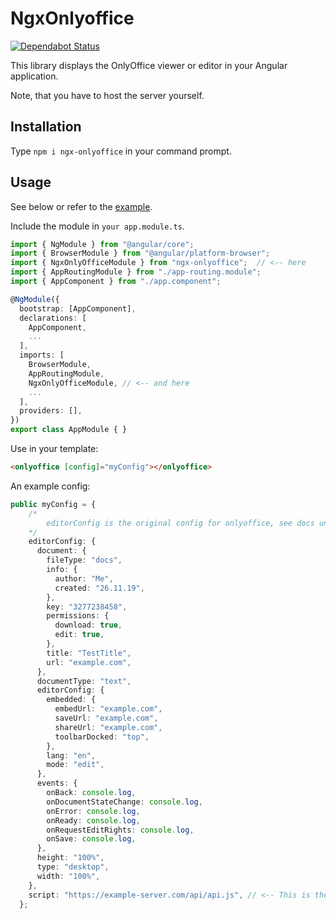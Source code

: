 # NgxOnlyoffice

[![Dependabot Status](https://api.dependabot.com/badges/status?host=github&repo=hrueger/ngx-onlyoffice)](https://dependabot.com)

This library displays the OnlyOffice viewer or editor in your Angular application.

Note, that you have to host the server yourself.

## Installation
Type `npm i ngx-onlyoffice` in your command prompt.

## Usage
See below or refer to the [example](https://github.com/hrueger/ngx-onlyoffice/tree/master/projects/example/src/app).

Include the module in `your app.module.ts`.
```typescript
import { NgModule } from "@angular/core";
import { BrowserModule } from "@angular/platform-browser";
import { NgxOnlyOfficeModule } from "ngx-onlyoffice";  // <-- here
import { AppRoutingModule } from "./app-routing.module";
import { AppComponent } from "./app.component";

@NgModule({
  bootstrap: [AppComponent],
  declarations: [
    AppComponent,
    ...
  ],
  imports: [
    BrowserModule,
    AppRoutingModule,
    NgxOnlyOfficeModule, // <-- and here
    ...
  ],
  providers: [],
})
export class AppModule { }
```

Use in your template:
```html
<onlyoffice [config]="myConfig"></onlyoffice>
```

An example config:
```typescript
public myConfig = {
    /*
        editorConfig is the original config for onlyoffice, see docs under https://api.onlyoffice.com/editors/config/document
    */
    editorConfig: { 
      document: {
        fileType: "docs",
        info: {
          author: "Me",
          created: "26.11.19",
        },
        key: "3277238458",
        permissions: {
          download: true,
          edit: true,
        },
        title: "TestTitle",
        url: "example.com",
      },
      documentType: "text",
      editorConfig: {
        embedded: {
          embedUrl: "example.com",
          saveUrl: "example.com",
          shareUrl: "example.com",
          toolbarDocked: "top",
        },
        lang: "en",
        mode: "edit",
      },
      events: {
        onBack: console.log,
        onDocumentStateChange: console.log,
        onError: console.log,
        onReady: console.log,
        onRequestEditRights: console.log,
        onSave: console.log,
      },
      height: "100%",
      type: "desktop",
      width: "100%",
    },
    script: "https://example-server.com/api/api.js", // <-- This is the api script URL.
  };
```
